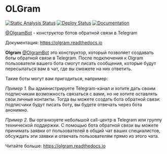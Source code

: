 # OLGram

[![Static Analysis Status](https://github.com/civsocit/olgram/workflows/Linter/badge.svg)](https://github.com/civsocit/olgram/actions?workflow=Linter) 
[![Deploy Status](https://github.com/civsocit/olgram/workflows/Deploy/badge.svg)](https://github.com/civsocit/olgram/actions?workflow=Deploy)
[![Documentation](https://readthedocs.org/projects/olgram/badge/?version=latest)](https://olgram.readthedocs.io)

[@OlgramBot](https://t.me/olgrambot) - конструктор ботов обратной связи в Telegram

Документация: https://olgram.readthedocs.io


**Olgram** [@OlgramBot](https://t.me/olgrambot) это конструктор, который позволяет создавать боты обратной связи
в Telegram. После подключения к Olgram пользователи вашего бота смогут писать сообщения, которые будут
пересылаться вам в чат, где вы сможете на них ответить.  

Такие боты могут вам пригодиться, например:

   *Пример 1.* Вы администрируете Telegram-канал и хотите дать своим подписчикам возможность связаться с вами,
   но не хотите оставлять свои личные контакты. Тогда вы можете создать бота обратной связи: подписчики будут писать
   боту, вы будете отвечать через бота анонимно.

   *Пример 2.* Вы организуете небольшой call-центр в Telegram или группу технической поддержки. С помощью бота обратной
   связи вы можете принимать заявки от пользователей в общий чат ваших специалистов, обсуждать эти заявки и отвечать
   пользователям прямо из этого чата.

Читайте больше: https://olgram.readthedocs.io
